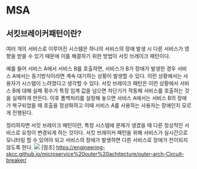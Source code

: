 # MSA

## 서킷브레이커패턴이란?

여러 개의 서비스로 이루어진 시스템은 하나의 서비스의 장애 발생 시 다른 서비스가 영향을 받을 수 있기 때문에 이를 해결하기 위한 방법이 서킷 브레이크 패턴이다. 

예를 들어 서비스 A에서 서비스 B를 호출하면, 서비스가 B가 장애가 발생한 경우 서비스 A에서는 동기방식이라면 계속 대기하는 상황이 발생할 수 있다. 이런 상황에서는 사용자가 시스템이 느려졌다고 생각할 수 있다. 서킷 브레이크 패턴은 이런 상황에서 서비스 B에 대해 실패 횟수가 특정 임계 값을 넘으면 차단기가 작동해 서비스를 호출하는 것을 실패하게 만든다. 이후 폴백처리를 설정해 놓으면 서비스 A에서는 서비스 B의 장애가 복구되었을 때 호출을 정상화하고 이때 서비스 A를 사용하는 사용자는 장애인지 모르게 진행된다. 

정리하자면 서킷 브레이크 패턴이란, 특정 시스템에 문제가 생겼을 때 다른 정상적인 서비스로 요청이 변경되게 하는 것이다. 서킷 브레이커 패턴을 위해 서비스가 실시간으로 모니터링 할 수 있어야 되고 서비스의 장애가 발생하면 다른 서비스로 장애가 전이되지 않도록 한다.
![](https://engineering-skcc.github.io/assets/images/MSA2.21.png)
[참조] https://engineering-skcc.github.io/microservice%20outer%20achitecture/outer-arch-Circuit-breaker/